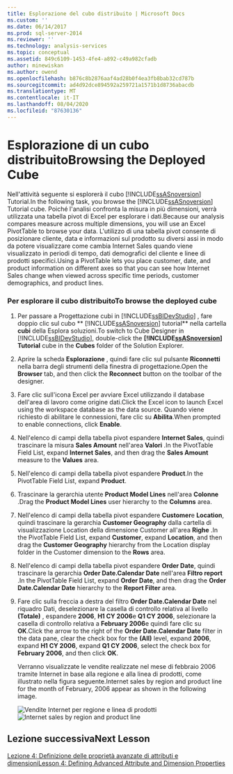 ```yaml
---
title: Esplorazione del cubo distribuito | Microsoft Docs
ms.custom: ''
ms.date: 06/14/2017
ms.prod: sql-server-2014
ms.reviewer: ''
ms.technology: analysis-services
ms.topic: conceptual
ms.assetid: 849c6109-1453-4fe4-a892-c49a982cfadb
author: minewiskan
ms.author: owend
ms.openlocfilehash: b876c8b2876aaf4ad28b0f4ea3fb8bab32cd787b
ms.sourcegitcommit: ad4d92dce894592a259721a1571b1d8736abacdb
ms.translationtype: MT
ms.contentlocale: it-IT
ms.lasthandoff: 08/04/2020
ms.locfileid: "87630136"
---
```

# <a name="browsing-the-deployed-cube"></a><span data-ttu-id="949f3-102">Esplorazione di un cubo distribuito</span><span class="sxs-lookup"><span data-stu-id="949f3-102">Browsing the Deployed Cube</span></span>
  <span data-ttu-id="949f3-103">Nell'attività seguente si esplorerà il cubo [!INCLUDE[ssASnoversion](../includes/ssasnoversion-md.md)] Tutorial.</span><span class="sxs-lookup"><span data-stu-id="949f3-103">In the following task, you browse the [!INCLUDE[ssASnoversion](../includes/ssasnoversion-md.md)] Tutorial cube.</span></span> <span data-ttu-id="949f3-104">Poiché l'analisi confronta la misura in più dimensioni, verrà utilizzata una tabella pivot di Excel per esplorare i dati.</span><span class="sxs-lookup"><span data-stu-id="949f3-104">Because our analysis compares measure across multiple dimensions, you will use an Excel PivotTable to browse your data.</span></span> <span data-ttu-id="949f3-105">L'utilizzo di una tabella pivot consente di posizionare cliente, data e informazioni sul prodotto su diversi assi in modo da potere visualizzare come cambia Internet Sales quando viene visualizzato in periodi di tempo, dati demografici del cliente e linee di prodotti specifici.</span><span class="sxs-lookup"><span data-stu-id="949f3-105">Using a PivotTable lets you place customer, date, and product information on different axes so that you can see how Internet Sales change when viewed across specific time periods, customer demographics, and product lines.</span></span>  
  
### <a name="to-browse-the-deployed-cube"></a><span data-ttu-id="949f3-106">Per esplorare il cubo distribuito</span><span class="sxs-lookup"><span data-stu-id="949f3-106">To browse the deployed cube</span></span>  
  
1.  <span data-ttu-id="949f3-107">Per passare a Progettazione cubi in [!INCLUDE[ssBIDevStudio](../includes/ssbidevstudio-md.md)] , fare doppio clic sul cubo \*\* [!INCLUDE[ssASnoversion](../includes/ssasnoversion-md.md)] tutorial\*\* nella cartella **cubi** della Esplora soluzioni.</span><span class="sxs-lookup"><span data-stu-id="949f3-107">To switch to Cube Designer in [!INCLUDE[ssBIDevStudio](../includes/ssbidevstudio-md.md)], double-click the **[!INCLUDE[ssASnoversion](../includes/ssasnoversion-md.md)] Tutorial** cube in the **Cubes** folder of the Solution Explorer.</span></span>  
  
2.  <span data-ttu-id="949f3-108">Aprire la scheda **Esplorazione** , quindi fare clic sul pulsante **Riconnetti** nella barra degli strumenti della finestra di progettazione.</span><span class="sxs-lookup"><span data-stu-id="949f3-108">Open the **Browser** tab, and then click the **Reconnect** button on the toolbar of the designer.</span></span>  
  
3.  <span data-ttu-id="949f3-109">Fare clic sull'icona Excel per avviare Excel utilizzando il database dell'area di lavoro come origine dati.</span><span class="sxs-lookup"><span data-stu-id="949f3-109">Click the Excel icon to launch Excel using the workspace database as the data source.</span></span> <span data-ttu-id="949f3-110">Quando viene richiesto di abilitare le connessioni, fare clic su **Abilita**.</span><span class="sxs-lookup"><span data-stu-id="949f3-110">When prompted to enable connections, click **Enable**.</span></span>  
  
4.  <span data-ttu-id="949f3-111">Nell'elenco di campi della tabella pivot espandere **Internet Sales**, quindi trascinare la misura **Sales Amount** nell'area **Valori** .</span><span class="sxs-lookup"><span data-stu-id="949f3-111">In the PivotTable Field List, expand **Internet Sales**, and then drag the **Sales Amount** measure to the **Values** area.</span></span>  
  
5.  <span data-ttu-id="949f3-112">Nell'elenco di campi della tabella pivot espandere **Product**.</span><span class="sxs-lookup"><span data-stu-id="949f3-112">In the PivotTable Field List, expand **Product**.</span></span>  
  
6.  <span data-ttu-id="949f3-113">Trascinare la gerarchia utente **Product Model Lines** nell'area **Colonne** .</span><span class="sxs-lookup"><span data-stu-id="949f3-113">Drag the **Product Model Lines** user hierarchy to the **Columns** area.</span></span>  
  
7.  <span data-ttu-id="949f3-114">Nell'elenco di campi della tabella pivot espandere **Customer**e **Location**, quindi trascinare la gerarchia **Customer Geography** dalla cartella di visualizzazione Location della dimensione Customer all'area **Righe** .</span><span class="sxs-lookup"><span data-stu-id="949f3-114">In the PivotTable Field List, expand **Customer**, expand **Location**, and then drag the **Customer Geography** hierarchy from the Location display folder in the Customer dimension to the **Rows** area.</span></span>  
  
8.  <span data-ttu-id="949f3-115">Nell'elenco di campi della tabella pivot espandere **Order Date**, quindi trascinare la gerarchia **Order Date.Calendar Date** nell'area **Filtro report** .</span><span class="sxs-lookup"><span data-stu-id="949f3-115">In the PivotTable Field List, expand **Order Date**, and then drag the **Order Date.Calendar Date** hierarchy to the **Report Filter** area.</span></span>  
  
9. <span data-ttu-id="949f3-116">Fare clic sulla freccia a destra del filtro **Order Date.Calendar Date** nel riquadro Dati, deselezionare la casella di controllo relativa al livello **(Totale)** , espandere **2006**, **H1 CY 2006**e **Q1 CY 2006**, selezionare la casella di controllo relativa a **February 2006**e quindi fare clic su **OK**.</span><span class="sxs-lookup"><span data-stu-id="949f3-116">Click the arrow to the right of the **Order Date.Calendar Date** filter in the data pane, clear the check box for the **(All)** level, expand **2006**, expand **H1 CY 2006**, expand **Q1 CY 2006**, select the check box for **February 2006**, and then click **OK**.</span></span>  
  
     <span data-ttu-id="949f3-117">Verranno visualizzate le vendite realizzate nel mese di febbraio 2006 tramite Internet in base alla regione e alla linea di prodotti, come illustrato nella figura seguente.</span><span class="sxs-lookup"><span data-stu-id="949f3-117">Internet sales by region and product line for the month of February, 2006 appear as shown in the following image.</span></span>  
  
     <span data-ttu-id="949f3-118">![Vendite Internet per regione e linea di prodotti](../../2014/tutorials/media/l3-cube-browser-finish.gif "Vendite Internet per regione e linea di prodotti")</span><span class="sxs-lookup"><span data-stu-id="949f3-118">![Internet sales by region and product line](../../2014/tutorials/media/l3-cube-browser-finish.gif "Internet sales by region and product line")</span></span>  
  
## <a name="next-lesson"></a><span data-ttu-id="949f3-119">Lezione successiva</span><span class="sxs-lookup"><span data-stu-id="949f3-119">Next Lesson</span></span>  
 [<span data-ttu-id="949f3-120">Lezione 4: Definizione delle proprietà avanzate di attributi e dimensioni</span><span class="sxs-lookup"><span data-stu-id="949f3-120">Lesson 4: Defining Advanced Attribute and Dimension Properties</span></span>](lesson-4-defining-advanced-attribute-and-dimension-properties.md)  
  
  
